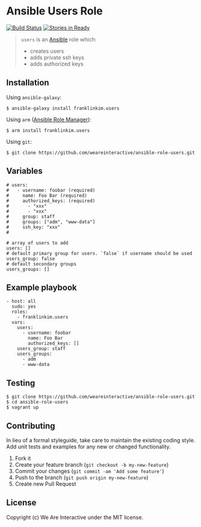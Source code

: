 # Ansible Users Role

[![Build Status](https://travis-ci.org/weareinteractive/ansible-role-users.png?branch=master)](https://travis-ci.org/weareinteractive/ansible-role-users)
[![Stories in Ready](https://badge.waffle.io/weareinteractive/ansible-role-users.svg?label=ready&title=Ready)](http://waffle.io/weareinteractive/ansible-role-users)

> `users` is an [Ansible](http://www.ansible.com) role which:
> 
> * creates users
> * adds private ssh keys
> * adds authorized keys

## Installation

Using `ansible-galaxy`:

```
$ ansible-galaxy install franklinkim.users
```

Using `arm` ([Ansible Role Manager](https://github.com/mirskytech/ansible-role-manager/)):

```
$ arm install franklinkim.users
```

Using `git`:

```
$ git clone https://github.com/weareinteractive/ansible-role-users.git
```

## Variables

```
# users:
#   - username: foobar (required)
#     name: Foo Bar (required)
#     authorized_keys: (required)
#       - "xxx"
#       - "xxx"
#     group: staff
#     groups: ["adm", "www-data"]
#     ssh_key: "xxx"
#

# array of users to add
users: []
# default primary group for users. `false` if username should be used
users_group: false
# default secondary groups
users_groups: []
```

## Example playbook

```
- host: all
  sudo: yes
  roles: 
    - franklinkim.users
  vars:
    users:
      - username: foobar
        name: Foo Bar
        authorized_keys: []
    users_group: staff
    users_groups:
      - adm
      - www-data
```

## Testing

```
$ git clone https://github.com/weareinteractive/ansible-role-users.git
$ cd ansible-role-users
$ vagrant up
```

## Contributing

In lieu of a formal styleguide, take care to maintain the existing coding style. Add unit tests and examples for any new or changed functionality.

1. Fork it
2. Create your feature branch (`git checkout -b my-new-feature`)
3. Commit your changes (`git commit -am 'Add some feature'`)
4. Push to the branch (`git push origin my-new-feature`)
5. Create new Pull Request

## License
Copyright (c) We Are Interactive under the MIT license.

